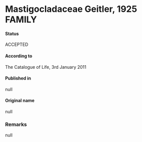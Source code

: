 # Mastigocladaceae Geitler, 1925 FAMILY

#### Status
ACCEPTED

#### According to
The Catalogue of Life, 3rd January 2011

#### Published in
null

#### Original name
null

### Remarks
null